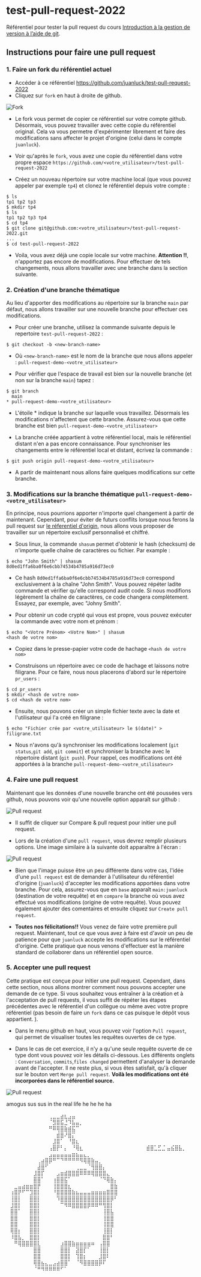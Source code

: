 # test-pull-request-2022

Référentiel pour tester la pull request du cours [Introduction à la gestion de version à l’aide de git](https://juanluck.github.io/Introduction-GIT/).

## Instructions pour faire une pull request 

### 1. Faire un fork du référentiel actuel 

- Accéder à ce référentiel https://github.com/juanluck/test-pull-request-2022
- Cliquez sur `fork` en haut à droite de github. 

![Fork](./images/fork.png)

- Le fork vous permet de copier ce référentiel sur votre compte github. Désormais, vous pouvez travailler avec cette copie du référentiel original. Cela va vous permetre d'expérimenter librement et faire des modifications sans affecter le projet d'origine (celui dans le compte `juanluck`). 

- Voir qu'après le `fork`, vous avez une copie du référentiel dans votre propre espace `https://github.com/<votre_utilisateur>/test-pull-request-2022`

- Créez un nouveau répertoire sur votre machine local (que vous pouvez appeler par exemple `tp4`) et clonez le référentiel depuis votre compte :

```shell
$ ls
tp1 tp2 tp3 
$ mkdir tp4
$ ls
tp1 tp2 tp3 tp4
$ cd tp4
$ git clone git@github.com:<votre_utilisateur>/test-pull-request-2022.git
...
$ cd test-pull-request-2022
```

- Voila, vous avez déjà une copie locale sur votre machine. **Attention !!**, n'apportez pas encore de modifications. Pour effectuer de tels changements, nous allons travailler avec une branche dans la section suivante. 

### 2. Création d'une branche thématique 

Au lieu d'apporter des modifications au répertoire sur la branche `main` par défaut, nous allons travailler sur une nouvelle branche pour effectuer ces modifications.

- Pour créer une branche, utilisez la commande suivante depuis le repertoire `test-pull-request-2022` :

```shell
$ git checkout -b <new-branch-name> 
```
- Où `<new-branch-name>` est le nom de la branche que nous allons appeler : `pull-request-demo-<votre_utilisateur>`

- Pour vérifier que l'espace de travail est bien sur la nouvelle branche (et non sur la branche `main`) tapez :

```shell
$ git branch
  main
* pull-request-demo-<votre_utilisateur>
```
- L'étoile * indique la branche sur laquelle vous travaillez. Désormais les modifications n'affectent que cette branche. Assurez-vous que cette branche est bien `pull-request-demo-<votre_utilisateur>`

- La branche créée appartient à votre référentiel local, mais le référentiel distant n'en a pas encore connaissance. Pour synchroniser les changements entre le référentiel local et distant, écrivez la commande : 

```shell
$ git push origin pull-request-demo-<votre_utilisateur>
```
- A partir de maintenant nous allons faire quelques modifications sur cette branche.

### 3. Modifications sur la branche thématique `pull-request-demo-<votre_utilisateur>`

En principe, nous pourrions apporter n'importe quel changement à partir de maintenant. Cependant, pour éviter de futurs conflits lorsque nous ferons la pull request sur [le réferentiel d'origin](https://github.com/juanluck/test-pull-request-2022), nous allons vous proposer de travailler sur un répertoire exclusif personnalisé et chiffré. 

- Sous linux, la commande `shasum` permet d'obtenir le hash (checksum) de n'importe quelle chaîne de caractères ou fichier. Par example :

```shell
$ echo "John Smith" | shasum
8d0ed1ffa6ba0f6e6cbb74534b4785a916d73ec0
```
- Ce hash `8d0ed1ffa6ba0f6e6cbb74534b4785a916d73ec0` correspond exclusivement à la chaîne "John Smith". Vous pouvez répéter ladite commande et vérifier qu'elle correspond audit code. Si nous modifions légèrement la chaîne de caractères, ce code changera complètement. Essayez, par exemple, avec "Johny Smith".

- Pour obtenir un code crypté qui vous est propre, vous pouvez exécuter la commande avec votre nom et prénom : 

```shell
$ echo "<Votre Prénom> <Votre Nom>" | shasum
<hash de votre nom>
```
- Copiez dans le presse-papier votre code de hachage `<hash de votre nom>`

- Construisons un répertoire avec ce code de hachage et laissons notre filigrane. Pour ce faire, nous nous placerons d'abord sur le répertoire `pr_users` :

```shell
$ cd pr_users
$ mkdir <hash de votre nom>
$ cd <hash de votre nom>
```
- Ensuite, nous pouvons créer un simple fichier texte avec la date et l'utilisateur qui l'a créé en filigrane :

```shell
$ echo "Fichier crée par <votre_utilisateur> le $(date)" > filigrane.txt
```
- Nous n'avons qu'à synchroniser les modifications localement (`git status`,`git add`, `git commit`) et synchroniser la branche avec le répertoire distant (`git push`). Pour rappel, ces modifications ont été apportées à la branche  `pull-request-demo-<votre_utilisateur>`

### 4. Faire une pull request 

Maintenant que les données d'une nouvelle branche ont été poussées vers github, nous pouvons voir qu'une nouvelle option apparaît sur github : 

![Pull request](./images/pullrequest.png)

- Il suffit de cliquer sur Compare & pull request pour initier une pull request.

- Lors de la création d'une `pull request`, vous devrez remplir plusieurs options. Une image similaire à la suivante doit apparaître à l'écran : 

![Pull request](./images/openpr.png)

- Bien que l'image puisse être un peu différente dans votre cas, l'idée d'une `pull request` est de demander à l'utilisateur du référentiel d'origine (`juanluck`) d'accepter les modifications apportées dans votre branche. Pour cela, assurez-vous que en `base` apparaît `main:juanluck` (destination de votre requête) et en `compare` la branche où vous avez effectué vos modifications (origine de votre requête). Vous pouvez également ajouter des comentaires et ensuite cliquez sur `Create pull request`.

- **Toutes nos félicitations!!** Vous venez de faire votre première pull request. Maintenant, tout ce que vous avez à faire est d'avoir un peu de patience pour que `juanluck` accepte les modifications sur le référentiel d'origine. Cette pratique que nous venons d'effectuer est la manière standard de collaborer dans un référentiel open source. 

### 5. Accepter une pull request 

Cette pratique est conçue pour initier une pull request. Cependant, dans cette section, nous allons montrer comment nous pouvons accepter une demande de ce type. Si vous souhaitez vous entraîner à la création et à l'acceptation de pull requests, il vous suffit de répéter les étapes précédentes avec le référentiel d'un collègue ou même avec votre propre référentiel (pas besoin de faire un `fork` dans ce cas puisque le dépôt vous appartient. ). 

- Dans le menu github en haut, vous pouvez voir l'option `Pull request`, qui permet de visualiser toutes les requêtes ouvertes de ce type. 

- Dans le cas de cet exercice, il n'y a qu'une seule requête ouverte de ce type dont vous pouvez voir les détails ci-dessous. Les différents onglets : `Conversation`, `commits`,`files changed` permettent d'analyser la demande avant de l'accepter. Il ne reste plus, si vous êtes satisfait, qu'à cliquer sur le bouton vert `Merge pull request`. **Voilà les modifications ont été incorporées dans le référentiel source.**

![Pull request](./images/acceptpr.png)


amogus sus sus in the real life he he he ha

⠀⠀⠀⠀⠀⠀⠀⠀⠀⠀⠀⢀⣀⣀⣴⣆⣠⣤⠀⠀⠀⠀⠀⠀⠀
⠀⠀⠀⠀⠀⠀⠀⠀⠀⠀⠀⠈⣻⣿⣯⣘⠹⣧⣤⡀⠀⠀⠀⠀⠀
⠀⠀⠀⠀⠀⠀⠀⠀⠀⠀⠀⠛⠿⢿⣿⣷⣾⣯⠉⠀⠀⠀⠀⠀⠀
⠀⠀⠀⠀⠀⠀⠀⠀⠀⠀⠀⠀⠀⣾⣿⠜⣿⡍⠀⠀⠀⠀⠀⠀⠀
⠀⠀⠀⠀⠀⠀⠀⠀⠀⠀⠀⠀⣸⣿⠁⠀⠘⣿⣆⠀⠀⠀⠀⠀⠀
⠀⠀⠀⠀⠀⠀⠀⠀⠀⠀⠀⢠⣿⡟⠃⡄⠀⠘⢿⣆⠀⠀⠀⠀⠀
⠀⠀⠀⠀⠀⠀⠀⠀⠀⠀⠀⣾⣿⣁⣋⣈ ⣤⣮⣿⣧⡀⠀
⠀⠀⠀⠀⠀⠀⠀⠀⠀⠀⠀⣠⣤⣤⣤⣤⣤⣶⣦⣤⣄⡀⠀⠀⠀⠀⠀⠀⠀⠀
⠀⠀⠀⠀⠀⠀⠀⠀⢀⣴⣿⡿⠛⠉⠙⠛⠛⠛⠛⠻⢿⣿⣷⣤⡀⠀⠀⠀⠀⠀
⠀⠀⠀⠀⠀⠀⠀⠀⣼⣿⠋⠀⠀⠀⠀⠀⠀⠀⢀⣀⣀⠈⢻⣿⣿⡄⠀⠀⠀⠀
⠀⠀⠀⠀⠀⠀⠀⣸⣿⡏⠀⠀⠀⣠⣶⣾⣿⣿⣿⠿⠿⠿⢿⣿⣿⣿⣄⠀⠀⠀
⠀⠀⠀⠀⠀⠀⠀⣿⣿⠁⠀⠀⢰⣿⣿⣯⠁⠀⠀⠀⠀⠀⠀⠀⠈⠙⢿⣷⡄⠀
⠀⠀⣀⣤⣴⣶⣶⣿⡟⠀⠀⠀⢸⣿⣿⣿⣆⠀⠀⠀⠀⠀⠀⠀⠀⠀⠀⣿⣷⠀
⠀⢰⣿⡟⠋⠉⣹⣿⡇⠀⠀⠀⠘⣿⣿⣿⣿⣷⣦⣤⣤⣤⣶⣶⣶⣶⣿⣿⣿⠀
⠀⢸⣿⡇⠀⠀⣿⣿⡇⠀⠀⠀⠀⠹⣿⣿⣿⣿⣿⣿⣿⣿⣿⣿⣿⣿⣿⡿⠃⠀
⠀⣸⣿⡇⠀⠀⣿⣿⡇⠀⠀⠀⠀⠀⠉⠻⠿⣿⣿⣿⣿⡿⠿⠿⠛⢻⣿⡇⠀⠀
⠀⣿⣿⠁⠀⠀⣿⣿⡇⠀⠀⠀⠀⠀⠀⠀⠀⠀⠀⠀⠀⠀⠀⠀⠀⢸⣿⣧⠀⠀
⠀⣿⣿⠀⠀⠀⣿⣿⡇⠀⠀⠀⠀⠀⠀⠀⠀⠀⠀⠀⠀⠀⠀⠀⠀⢸⣿⣿⠀⠀
⠀⣿⣿⠀⠀⠀⣿⣿⡇⠀⠀⠀⠀⠀⠀⠀⠀⠀⠀⠀⠀⠀⠀⠀⠀⢸⣿⣿⠀⠀
⠀⢿⣿⡆⠀⠀⣿⣿⡇⠀⠀⠀⠀⠀⠀⠀⠀⠀⠀⠀⠀⠀⠀⠀⠀⢸⣿⡇⠀⠀
⠀⠸⣿⣧⡀⠀⣿⣿⡇⠀⠀⠀⠀⠀⠀⠀⠀⠀⠀⠀⠀⠀⠀⠀⠀⣿⣿⠃⠀⠀
⠀⠀⠛⢿⣿⣿⣿⣿⣇⠀⠀⠀⠀⠀⣰⣿⣿⣷⣶⣶⣶⣶⠶⠀⢠⣿⣿⠀⠀⠀
⠀⠀⠀⠀⠀⠀⠀⣿⣿⠀⠀⠀⠀⠀⣿⣿⡇⠀⣽⣿⡏⠁⠀⠀⢸⣿⡇⠀⠀⠀
⠀⠀⠀⠀⠀⠀⠀⣿⣿⠀⠀⠀⠀⠀⣿⣿⡇⠀⢹⣿⡆⠀⠀⠀⣸⣿⠇⠀⠀⠀
⠀⠀⠀⠀⠀⠀⠀⢿⣿⣦⣄⣀⣠⣴⣿⣿⠁⠀⠈⠻⣿⣿⣿⣿⡿⠏⠀⠀⠀⠀
⠀⠀⠀⠀⠀⠀⠀⠈⠛⠻⠿⠿⠿⠿⠋⠁⠀⠀⠀⠀⠀⠀⠀⠀⠀⠀⠀⠀⠀⠀

